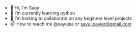- 👋 Hi, I’m Saay
- 🌱 I’m currently learning python
- 💞️ I’m looking to collaborate on any beginner level projects
- 📫 How to reach me @sayujsa or sayuj.xavier@gmail.com

<!---
sayujsa/sayujsa is a ✨ special ✨ repository because its `README.md` (this file) appears on your GitHub profile.
You can click the Preview link to take a look at your changes.
--->
